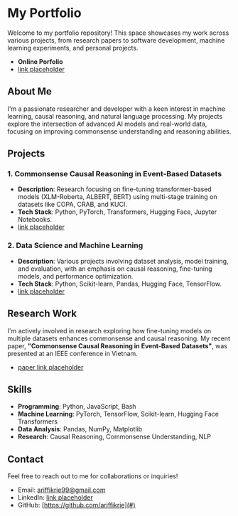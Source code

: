 # My Portfolio

Welcome to my portfolio repository! This space showcases my work across various projects, from research papers to software development, machine learning experiments, and personal projects.

- **Online Porfolio**
- [link placeholder](#)

## About Me

I'm a passionate researcher and developer with a keen interest in machine learning, causal reasoning, and natural language processing. My projects explore the intersection of advanced AI models and real-world data, focusing on improving commonsense understanding and reasoning abilities.

## Projects

### 1. Commonsense Causal Reasoning in Event-Based Datasets
- **Description**: Research focusing on fine-tuning transformer-based models (XLM-Roberta, ALBERT, BERT) using multi-stage training on datasets like COPA, CRAB, and KUCI.
- **Tech Stack**: Python, PyTorch, Transformers, Hugging Face, Jupyter Notebooks.
- [link placeholder](#)

### 2. Data Science and Machine Learning
- **Description**: Various projects involving dataset analysis, model training, and evaluation, with an emphasis on causal reasoning, fine-tuning models, and performance optimization.
- **Tech Stack**: Python, Scikit-learn, Pandas, Hugging Face, TensorFlow.
- [link placeholder](#)

## Research Work

I'm actively involved in research exploring how fine-tuning models on multiple datasets enhances commonsense and causal reasoning. My recent paper, **"Commonsense Causal Reasoning in Event-Based Datasets"**, was presented at an IEEE conference in Vietnam.

- [paper link placeholder](#)

## Skills

- **Programming**: Python, JavaScript, Bash
- **Machine Learning**: PyTorch, TensorFlow, Scikit-learn, Hugging Face Transformers
- **Data Analysis**: Pandas, NumPy, Matplotlib
- **Research**: Causal Reasoning, Commonsense Understanding, NLP

## Contact

Feel free to reach out to me for collaborations or inquiries!

- Email: [ariffikrie99@gmail.com](mailto:ariffikrie99@gmail.com)
- LinkedIn: [link placeholder](#)
- GitHub: [https://github.com/ariffikrie](#)
